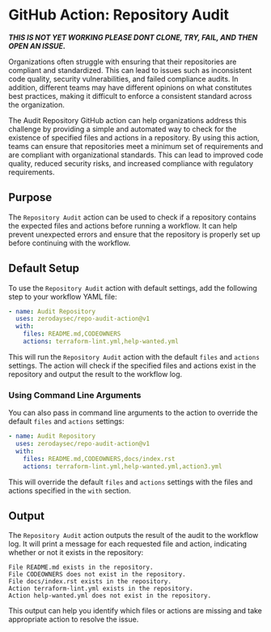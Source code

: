 # GitHub Action: Repository Audit

***THIS IS NOT YET WORKING PLEASE DONT CLONE, TRY, FAIL, AND THEN OPEN AN ISSUE.***

Organizations often struggle with ensuring that their repositories are compliant and standardized. This can lead to
issues such as inconsistent code quality, security vulnerabilities, and failed compliance audits. In addition, different
teams may have different opinions on what constitutes best practices, making it difficult to enforce a consistent standard
across the organization.

The Audit Repository GitHub action can help organizations address this challenge by providing a simple and automated way
to check for the existence of specified files and actions in a repository. By using this action, teams can ensure that
repositories meet a minimum set of requirements and are compliant with organizational standards. This can lead to
improved code quality, reduced security risks, and increased compliance with regulatory requirements.

## Purpose

The `Repository Audit` action can be used to check if a repository contains the expected files and actions before running a workflow. It can help prevent unexpected errors and ensure that the repository is properly set up before continuing with the workflow.

## Default Setup

To use the `Repository Audit` action with default settings, add the following step to your workflow YAML file:

```yaml
- name: Audit Repository
  uses: zerodaysec/repo-audit-action@v1
  with:
    files: README.md,CODEOWNERS
    actions: terraform-lint.yml,help-wanted.yml
```

This will run the `Repository Audit` action with the default `files` and `actions` settings. The action will check if the specified files and actions exist in the repository and output the result to the workflow log.
<!-- 
## Configuration Overrides

You can override the default `files` and `actions` settings by either creating a `.github/repo_audit_config.yml` file in your repository or by passing in command line arguments to the action.

### Using a Configuration File

To use a configuration file, create a `.github/repo_audit_config.yml` file in your repository with the following format:

```yaml
files:
  - README.md
  - CODEOWNERS
  - docs/index.rst
actions:
  - terraform-lint.yml
  - help-wanted.yml
```

This will supplement the default `files` and `actions` settings with the files and actions listed in the configuration file. -->

### Using Command Line Arguments

You can also pass in command line arguments to the action to override the default `files` and `actions` settings:

```yaml
- name: Audit Repository
  uses: zerodaysec/repo-audit-action@v1
  with:
    files: README.md,CODEOWNERS,docs/index.rst
    actions: terraform-lint.yml,help-wanted.yml,action3.yml
```

This will override the default `files` and `actions` settings with the files and actions specified in the `with` section.

## Output

The `Repository Audit` action outputs the result of the audit to the workflow log. It will print a message for each requested file and action, indicating whether or not it exists in the repository:

```
File README.md exists in the repository.
File CODEOWNERS does not exist in the repository.
File docs/index.rst exists in the repository.
Action terraform-lint.yml exists in the repository.
Action help-wanted.yml does not exist in the repository.
```

This output can help you identify which files or actions are missing and take appropriate action to resolve the issue.
